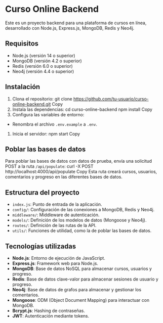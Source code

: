 # Curso Online Backend

Este es un proyecto backend para una plataforma de cursos en línea, desarrollado con Node.js, Express.js, MongoDB, Redis y Neo4j.

## Requisitos

- Node.js (versión 14 o superior)
- MongoDB (versión 4.2 o superior)
- Redis (versión 6.0 o superior)
- Neo4j (versión 4.4 o superior)

## Instalación

1. Clona el repositorio:
git clone https://github.com/tu-usuario/curso-online-backend.git
Copy
2. Instala las dependencias:
cd curso-online-backend
npm install
Copy
3. Configura las variables de entorno:
- Renombra el archivo `.env.example` a `.env`.

1. Inicia el servidor:
npm start
Copy
## Poblar las bases de datos

Para poblar las bases de datos con datos de prueba, envía una solicitud POST a la ruta `/api/populate`:
curl -X POST http://localhost:4000/api/populate
Copy
Esta ruta creará cursos, usuarios, comentarios y progreso en las diferentes bases de datos.

## Estructura del proyecto

- `index.js`: Punto de entrada de la aplicación.
- `config/`: Configuración de las conexiones a MongoDB, Redis y Neo4j.
- `middleware/`: Middleware de autenticación.
- `models/`: Definición de los modelos de datos (Mongoose y Neo4j).
- `routes/`: Definición de las rutas de la API.
- `utils/`: Funciones de utilidad, como la de poblar las bases de datos.

## Tecnologías utilizadas

- **Node.js**: Entorno de ejecución de JavaScript.
- **Express.js**: Framework web para Node.js.
- **MongoDB**: Base de datos NoSQL para almacenar cursos, usuarios y progreso.
- **Redis**: Base de datos clave-valor para almacenar sesiones de usuario y progreso.
- **Neo4j**: Base de datos de grafos para almacenar y gestionar los comentarios.
- **Mongoose**: ODM (Object Document Mapping) para interactuar con MongoDB.
- **Bcrypt.js**: Hashing de contraseñas.
- **JWT**: Autenticación mediante tokens.